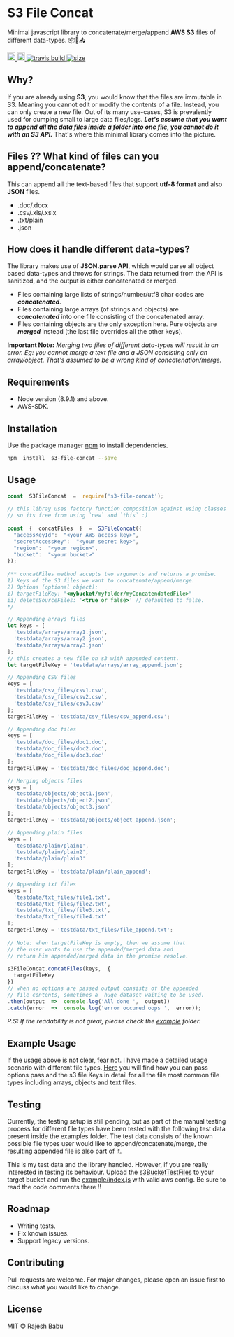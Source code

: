 # S3 File Concat  
  

Minimal javascript library to concatenate/merge/append **AWS S3** files of different data-types. 📦🔗📤 
<p>
  <a href="https://github.com/rajeshdavidbabu/Node-Clone-S3-Bucket/blob/master/LICENSE">
    <img src="https://img.shields.io/npm/l/express.svg" alt="license" height="18">
  </a>
  <a href="https://badge.fury.io/js/s3-file-concat">
    <img src="https://badge.fury.io/js/s3-file-concat.svg" alt="npm version" height="18">
  </a>
  <a href="https://travis-ci.com/rajeshdavidbabu/s3-file-concat">
    <img src="https://travis-ci.com/rajeshdavidbabu/s3-file-concat.svg?branch=master" alt="travis build">
  </a>
  <a href="https://bundlephobia.com/result?p=s3-file-concat">
    <img src="https://badgen.net/bundlephobia/min/s3-file-concat" alt="size">
  </a>
</p>

## Why?  

If you are already using **S3**, you would know that the files are immutable in S3. Meaning you cannot edit or modify the contents of a file. Instead, you can only create a new file. Out of its many use-cases, S3 is prevalently used for dumping small to large data files/logs. ***Let's assume that you want to append all the data files inside a folder into one file, you cannot do it with an S3 API.*** That's where this minimal library comes into the picture.  
  

## Files ?? What kind of files can you append/concatenate?  

This can append all the text-based files that support **utf-8 format** and also **JSON** files.  
  

- .doc/.docx  
- .csv/.xls/.xslx  
- .txt/plain  
- .json  
  

## How does it handle different data-types?  

The library makes use of **JSON.parse API**, which would parse all object based data-types and throws for strings. The data returned from the API is sanitized, and the output is either concatenated or merged.

- Files containing large lists of strings/number/utf8 char codes are  
***concatenated***.  
- Files containing large arrays (of strings and objects) are  
***concatenated*** into one file consisting of the concatenated array.  
- Files containing objects are the only exception here. Pure objects are  
***merged*** instead (the last file overrides all the other keys).  
  

**Important Note:**  *Merging two files of different data-types will result in an error. Eg: you cannot merge a text file and a JSON consisting only an array/object. That's assumed to be a wrong kind of concatenation/merge.*  
  

## Requirements  

- Node version (8.9.1) and above.  
- AWS-SDK.  
  

## Installation  
  
  

Use the package manager [npm](https://www.npmjs.com/get-npm) to install dependencies.  
  

```bash  
npm  install  s3-file-concat --save  
```  
  

## Usage  
  

```javascript  
const  S3FileConcat  =  require('s3-file-concat');  
  
// this libray uses factory function composition against using classes for better encapsulation.  
// so its free from using `new` and `this` :)  
  
const  {  concatFiles  }  =  S3FileConcat({  
  "accessKeyId":  "<your AWS access key>",  
  "secretAccessKey":  "<your secret key>",  
  "region":  "<your region>",  
  "bucket":  "<your bucket>"  
});  
  
/** concatFiles method accepts two arguments and returns a promise.  
1) Keys of the S3 files we want to concatenate/append/merge.  
2) Options (optional object):  
i) targetFileKey: "<mybucket/myfolder/myConcatendatedFile>"
ii) deleteSourceFiles: '<true or false>' // defaulted to false.  
*/

// Appending arrays files
let keys = [
  'testdata/arrays/array1.json',
  'testdata/arrays/array2.json',
  'testdata/arrays/array3.json'
];
// this creates a new file on s3 with appended content.
let targetFileKey = 'testdata/arrays/array_append.json';

// Appending CSV files
keys = [
  'testdata/csv_files/csv1.csv',
  'testdata/csv_files/csv2.csv',
  'testdata/csv_files/csv3.csv'
];
targetFileKey = 'testdata/csv_files/csv_append.csv';

// Appending doc files
keys = [
  'testdata/doc_files/doc1.doc',
  'testdata/doc_files/doc2.doc',
  'testdata/doc_files/doc3.doc'
];
targetFileKey = 'testdata/doc_files/doc_append.doc';

// Merging objects files
keys = [
  'testdata/objects/object1.json',
  'testdata/objects/object2.json',
  'testdata/objects/object3.json'
];
targetFileKey = 'testdata/objects/object_append.json';

// Appending plain files
keys = [
  'testdata/plain/plain1',
  'testdata/plain/plain2',
  'testdata/plain/plain3'
];
targetFileKey = 'testdata/plain/plain_append';

// Appending txt files
keys = [
  'testdata/txt_files/file1.txt',
  'testdata/txt_files/file2.txt',
  'testdata/txt_files/file3.txt',
  'testdata/txt_files/file4.txt'
];
targetFileKey = 'testdata/txt_files/file_append.txt';
  
// Note: when targetFileKey is empty, then we assume that 
// the user wants to use the appended/merged data and 
// return him appended/merged data in the promise resolve.  
  
s3FileConcat.concatFiles(keys,  {  
  targetFileKey  
})
// when no options are passed output consists of the appended
// file contents, sometimes a  huge dataset waiting to be used.  
.then(output  =>  console.log('All done ',  output)) 
.catch(error  =>  console.log('error occured oops ',  error));  
```  
  

*P.S: If the readability is not great, please check the [example](https://github.com/rajeshdavidbabu/s3-file-concat/tree/master/example) folder.*  
  

## Example Usage  

If the usage above is not clear, fear not. I have made a detailed usage scenario with different file types. [Here](https://github.com/rajeshdavidbabu/s3-file-concat/tree/master/example) you will find how you can pass options pass and the s3 file Keys in detail for all the file most common file types including arrays, objects and text files.
  

## Testing  

Currently, the testing setup is still pending, but as part of the manual testing process for different file types have been tested with the following test data present inside the examples folder. The test data consists of the known possible file types user would like to append/concatenate/merge, the resulting appended file is also part of it.
  

This is my test data and the library handled. However, if you are really interested in testing its behaviour. Upload the [s3BucketTestFiles](https://github.com/rajeshdavidbabu/s3-file-concat/tree/master/example/s3BucketTestFiles) to your target bucket and run the [example/index.js](https://github.com/rajeshdavidbabu/s3-file-concat/blob/master/example/index.js) with valid aws config. Be sure to read the code comments there !!
  

## Roadmap  

- Writing tests.  
- Fix known issues.  
- Support legacy versions.  
  

## Contributing  

Pull requests are welcome. For major changes, please open an issue first to discuss what you would like to change.  
  
  

## License  
  

MIT © Rajesh Babu
